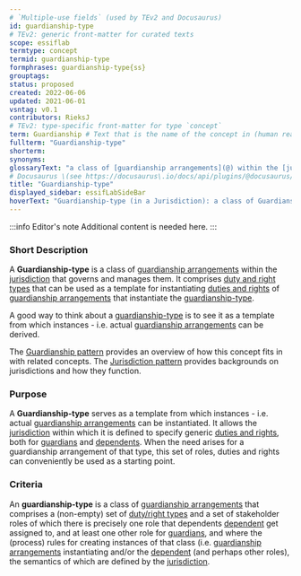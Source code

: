 ```yaml
---
# `Multiple-use fields` (used by TEv2 and Docusaurus)
id: guardianship-type
# TEv2: generic front-matter for curated texts
scope: essiflab
termtype: concept
termid: guardianship-type
formphrases: guardianship-type{ss}
grouptags:
status: proposed
created: 2022-06-06
updated: 2021-06-01
vsntag: v0.1
contributors: RieksJ
# TEv2: type-specific front-matter for type `concept`
term: Guardianship # Text that is the name of the concept in (human readable) texts.
fullterm: "Guardianship-type"
shorterm:
synonyms:
glossaryText: "a class of [guardianship arrangements](@) within the [jurisdiction](@) that governs and manages them."
# Docusaurus \(see https://docusaurus\.io/docs/api/plugins/@docusaurus/plugin-content-docs#markdown-front-matter\):
title: "Guardianship-type"
displayed_sidebar: essifLabSideBar
hoverText: "Guardianship-type (in a Jurisdiction): a class of Guardianship Arrangements within the Jurisdiction that governs and manages them."
---
```


:::info Editor's note
Additional content is needed here.
:::
### Short Description
A **Guardianship-type** is a class of [guardianship arrangements](@) within the [jurisdiction](@) that governs and manages them. It comprises [duty and right types](@) that can be used as a template for instantiating [duties and rights](@) of [guardianship arrangements](@) that instantiate the [guardianship-type](@).

A good way to think about a [guardianship-type](@) is to see it as a template from which instances - i.e. actual [guardianship arrangements](@) can be derived.

The [Guardianship pattern](pattern-guardianship@) provides an overview of how this concept fits in with related concepts.
The [Jurisdiction pattern](pattern-jurisdiction@) provides backgrounds on jurisdictions and how they function.

### Purpose
A **Guardianship-type** serves as a template from which instances - i.e. actual [guardianship arrangements](@) can be instantiated. It allows the [jurisdiction](@) within which it is defined to specify generic [duties and rights](@), both for [guardians](@) and [dependents](@). When the need arises for a guardianship arrangement of that type, this set of roles, duties and rights can conveniently be used as a starting point.

### Criteria
An **guardianship-type** is a class of [guardianship arrangements](@) that comprises a (non-empty) set of [duty/right types](@) and a set of stakeholder roles of which there is precisely one role that dependents [dependent](@) get assigned to, and at least one other role for [guardians](@), and where the (process) rules for creating instances of that class (i.e. [guardianship arrangements](@) instantiating  and/or the [dependent](@) (and perhaps other roles), the semantics of which are defined by the [jurisdiction](@).
